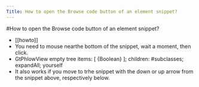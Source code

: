 ---Title: How to open the Browse code button of an element snippet?---#How to open the Browse code button of an element snippet?- [[howto]]- You need to mouse nearthe bottom of the snippet, wait a moment, then click.- GtPhlowView empty tree	items: [ {Boolean} ];	children: #subclasses;	expandAll;	yourself- It also works if you move to trhe snippet with the down or up arrow from the snippet above, respectively below.